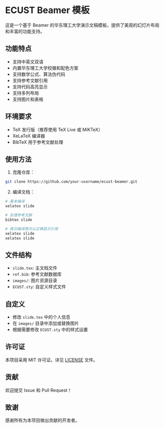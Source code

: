 # ECUST Beamer 模板

这是一个基于 Beamer 的华东理工大学演示文稿模板，提供了美观的幻灯片布局和丰富的功能支持。

## 功能特点

- 支持中英文双语
- 内置华东理工大学校徽和配色方案
- 支持数学公式、算法伪代码
- 支持参考文献引用
- 支持代码高亮显示
- 支持多列布局
- 支持图片和表格

## 环境要求

- TeX 发行版（推荐使用 TeX Live 或 MiKTeX）
- XeLaTeX 编译器
- BibTeX 用于参考文献处理

## 使用方法

1. 克隆仓库：
```bash
git clone https://github.com/your-username/ecust-beamer.git
```

2. 编译文档：
```bash
# 基本编译
xelatex slide

# 处理参考文献
bibtex slide

# 再次编译两次以正确显示引用
xelatex slide
xelatex slide
```

## 文件结构

- `slide.tex`: 主文档文件
- `ref.bib`: 参考文献数据库
- `images/`: 图片资源目录
- `ECUST.sty`: 自定义样式文件

## 自定义

- 修改 `slide.tex` 中的个人信息
- 在 `images/` 目录中添加或替换图片
- 根据需要修改 `ECUST.sty` 中的样式设置

## 许可证

本项目采用 MIT 许可证。详见 [LICENSE](LICENSE) 文件。

## 贡献

欢迎提交 Issue 和 Pull Request！

## 致谢

感谢所有为本项目做出贡献的开发者。 